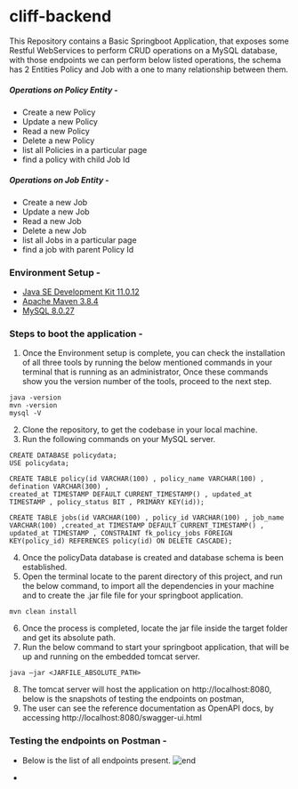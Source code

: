 # cliff-backend
This Repository contains a Basic Springboot Application, that exposes some Restful WebServices to perform CRUD operations on a MySQL database, with those endpoints we can perform below listed operations, the schema has 2 Entities Policy and Job with a one to many relationship between them.

##### Operations on Policy Entity - 
- Create a new Policy
- Update a new Policy
- Read a new Policy
- Delete a new Policy
- list all Policies in a particular page
- find a policy with child Job Id

##### Operations on Job Entity - 
- Create a new Job
- Update a new Job
- Read a new Job
- Delete a new Job
- list all Jobs in a particular page
- find a job with parent Policy Id


### Environment Setup -
- [Java SE Development Kit 11.0.12](https://www.oracle.com/in/java/technologies/javase/jdk11-archive-downloads.html)
- [Apache Maven 3.8.4](https://maven.apache.org/download.cgi)
- [MySQL 8.0.27](https://dev.mysql.com/downloads/installer/)

### Steps to boot the application -

1. Once the Environment setup is complete, you can check the installation of all three tools by running the below mentioned commands in your terminal that is running as an administrator, Once these commands show you the version number of the tools, proceed to the next step.
```
java -version
mvn -version
mysql -V
```
2. Clone the repository, to get the codebase in your local machine.
3. Run the following commands on your MySQL server.
```
CREATE DATABASE policydata;
USE policydata;

CREATE TABLE policy(id VARCHAR(100) , policy_name VARCHAR(100) , defination VARCHAR(300) ,
created_at TIMESTAMP DEFAULT CURRENT_TIMESTAMP() , updated_at TIMESTAMP , policy_status BIT , PRIMARY KEY(id));

CREATE TABLE jobs(id VARCHAR(100) , policy_id VARCHAR(100) , job_name VARCHAR(100) ,created_at TIMESTAMP DEFAULT CURRENT_TIMESTAMP() ,
updated_at TIMESTAMP , CONSTRAINT fk_policy_jobs FOREIGN KEY(policy_id) REFERENCES policy(id) ON DELETE CASCADE);
```
4. Once the policyData database is created and database schema is been established.
5. Open the terminal locate to the parent directory of this project, and run the below command, to import all the dependencies in your machine and to create the .jar file file for your springboot application.
```
mvn clean install
```
6. Once the process is completed, locate the jar file inside the target folder and get its absolute path.
7. Run the below command to start your springboot application, that will be up and running on the embedded tomcat server.
```
java –jar <JARFILE_ABSOLUTE_PATH> 
```
8. The tomcat server will host the application on http://localhost:8080, below is the snapshots of testing the endpoints on postman,
9. The user can see the reference documentation as OpenAPI docs, by accessing http://localhost:8080/swagger-ui.html


### Testing the endpoints on Postman -
- Below is the list of all endpoints present.
![end](https://user-images.githubusercontent.com/59005831/142983514-7fd05b0a-3091-4cd4-a8a0-ed8f8ac8c7d8.PNG)

-


